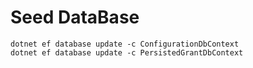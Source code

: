 # Seed DataBase

    dotnet ef database update -c ConfigurationDbContext
    dotnet ef database update -c PersistedGrantDbContext
